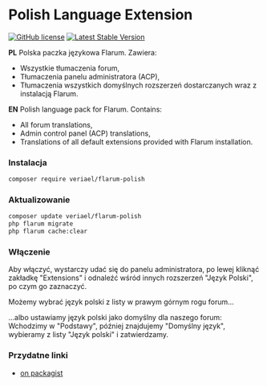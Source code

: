 # Polish Language Extension

[![GitHub license](https://img.shields.io/badge/license-MIT-blue.svg)](https://github.com/Veriael/flarum-pl/blob/master/LICENSE) [![Latest Stable Version](https://img.shields.io/packagist/v/Veriael/flarum-polish.svg)](https://github.com/Veriael/flarum-polish)

**PL** Polska paczka językowa Flarum. Zawiera:

- Wszystkie tłumaczenia forum,
- Tłumaczenia panelu administratora (ACP),
- Tłumaczenia wszystkich domyślnych rozszerzeń dostarczanych wraz z instalacją Flarum.

**EN** Polish language pack for Flarum. Contains:

- All forum translations,
- Admin control panel (ACP) translations,
- Translations of all default extensions provided with Flarum installation.


### Instalacja

```bash
composer require veriael/flarum-polish
```

### Aktualizowanie

```bash
composer update veriael/flarum-polish
php flarum migrate
php flarum cache:clear
```

### Włączenie

Aby włączyć, wystarczy udać się do panelu administratora, po lewej kliknąć zakładkę "Extensions" i odnaleźć wśród innych rozszerzeń "Język Polski", po czym go zaznaczyć.

Możemy wybrać język polski z listy w prawym górnym rogu forum...

...albo ustawiamy język polski jako domyślny dla naszego forum:
Wchodzimy w "Podstawy", później znajdujemy "Domyślny język", wybieramy z listy "Język polski" i zatwierdzamy.


### Przydatne linki

- [on packagist](https://packagist.org/packages/veriael/flarum-polish)

